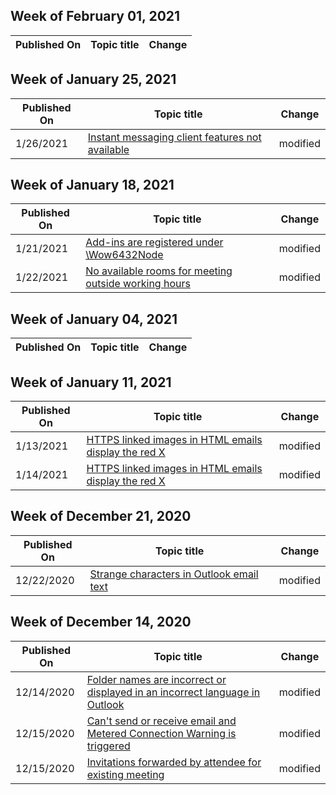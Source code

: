 <!-- This file is generated automatically each week. Changes made to this file will be overwritten.-->



## Week of February 01, 2021


| Published On |Topic title | Change |
|------|------------|--------|


## Week of January 25, 2021


| Published On |Topic title | Change |
|------|------------|--------|
| 1/26/2021 | [Instant messaging client features not available](/outlook/troubleshoot/user-interface/some-instant-messaging-client-features-not-available) | modified |


## Week of January 18, 2021


| Published On |Topic title | Change |
|------|------------|--------|
| 1/21/2021 | [Add-ins are registered under \Wow6432Node](/outlook/troubleshoot/user-interface/addins-are-registered-under-wow6432node) | modified |
| 1/22/2021 | [No available rooms for meeting outside working hours](/outlook/troubleshoot/calendaring/no-available-rooms-for-meeting-outside-working-hours) | modified |


## Week of January 04, 2021


| Published On |Topic title | Change |
|------|------------|--------|


## Week of January 11, 2021


| Published On |Topic title | Change |
|------|------------|--------|
| 1/13/2021 | [HTTPS linked images in HTML emails display the red X](/outlook/troubleshoot/message-body/https-linked-images-in-html-emails-show-red-x) | modified |
| 1/14/2021 | [HTTPS linked images in HTML emails display the red X](/outlook/troubleshoot/message-body/https-linked-images-in-html-emails-show-red-x) | modified |


## Week of December 21, 2020


| Published On |Topic title | Change |
|------|------------|--------|
| 12/22/2020 | [Strange characters in Outlook email text](/outlook/troubleshoot/message-body/strange-characters-display-message-body) | modified |


## Week of December 14, 2020


| Published On |Topic title | Change |
|------|------------|--------|
| 12/14/2020 | [Folder names are incorrect or displayed in an incorrect language in Outlook](/outlook/troubleshoot/user-interface/incorrect-folder-names) | modified |
| 12/15/2020 | [Can't send or receive email and Metered Connection Warning is triggered](/outlook/troubleshoot/profiles-and-accounts/metered-connection-warning) | modified |
| 12/15/2020 | [Invitations forwarded by attendee for existing meeting](/outlook/troubleshoot/exchange-activesync/invitations-forwarded-by-attendee-for-existing-meeting) | modified |
